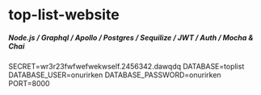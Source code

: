 # top-list-website

##### Node.js / Graphql / Apollo / Postgres / Sequilize / JWT / Auth / Mocha & Chai



SECRET=wr3r23fwfwefwekwself.2456342.dawqdq
DATABASE=toplist
DATABASE_USER=onurirken
DATABASE_PASSWORD=onurirken
PORT=8000
